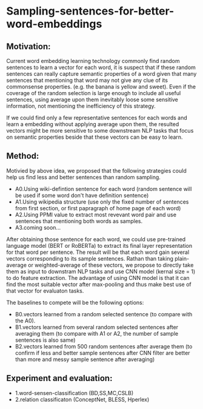 
# Sampling-sentences-for-better-word-embeddings

## Motivation:

Current word embedding learning technology commonly find random sentences to learn a vector for each word, it is suspect that if these random sentences can really capture semantic properties of a word given that many sentences that mentioning that word may not give any clue of its commonsense properties. (e.g. the banana is yellow and sweet). Even if the coverage of the random selection is large enough to include all useful sentences, using average upon them inevitably loose some sensitive information, not mentioning the inefficiency of this strategy.

If we could find only a few representative sentences for each words and learn a embedding without applying average upon them, the resulted vectors might be more sensitive to some downstream NLP tasks that focus on semantic properties beside that these vectors can be easy to learn.

## Method:

Motivied by above idea, we proposed that the following strategies could help us find less and better sentences than random sampling.

  - A0.Using wiki-defintion sentence for each word (random sentence will be used if some word don't have definition sentence)
  - A1.Using wikipedia structure (use only the fixed number of sentences from first section, or first papragraph of home page of each word)
  - A2.Using PPMI value to extract most revevant word pair and use sentences that mentioning both words as samples.
  - A3.coming soon...
  
After obtaining those sentence for each word, we could use pre-trained language model (BERT or RoBERTa) to extract its final layer representation for that word per sentence. The result will be that each word gain several vectors corresponding to its sample sentences. Rathan than taking plain-average or weighted-average of these vectors, we propose to directly take them as input to downstram NLP tasks and use CNN model (kernal size = 1) to do feature extraction. The advantage of using CNN model is that it can find the most suitable vector after max-pooling and thus make best use of that vector for evaluaton tasks.  

The baselines to compete will be the following options:
  - B0.vectors learned from a random selected sentence (to compare with the A0).
  - B1.vectors learned from several random selected sentences after averaging them (to compare with A1 or A2, the number of sample sentences is also same)
  - B2.vectors learned from 500 random sentences after average them (to confirm if less and better sample sentences after CNN filter are better than more and messy sample sentence after averaging)
  
## Experiment and evaluation:
  - 1.word-sensen-classification (BD,SS,MC,CSLB)
  - 2.relation classificaton (ConceptNet, BLESS, Hperlex)

